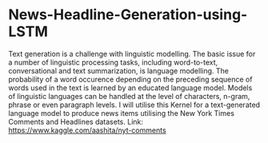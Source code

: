 # News-Headline-Generation-using-LSTM
Text generation is a challenge with linguistic modelling. The basic issue for a number of linguistic processing tasks, including word-to-text, conversational and text summarization, is language modelling. The probability of a word occurence depending on the preceding sequence of words used in the text is learned by an educated language model. Models of linguistic languages can be handled at the level of characters, n-gram, phrase or even paragraph levels.
I will utilise this Kernel for a text-generated language model to produce news items utilising the New York Times Comments and Headlines datasets.
Link: https://www.kaggle.com/aashita/nyt-comments
